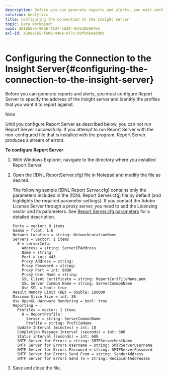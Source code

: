 ```yaml
---
description: Before you can generate reports and alerts, you must configure Report Server to specify the address of the Insight server and identify the profiles that you want it to report against.
solution: Analytics
title: Configuring the Connection to the Insight Server
topic: Data workbench
uuid: 2018b67e-90a6-41d7-b628-4b463869df6e
exl-id: a398a665-fe09-448a-977c-b0f9de4add09
---
```

# Configuring the Connection to the Insight Server{#configuring-the-connection-to-the-insight-server}

Before you can generate reports and alerts, you must configure Report Server to specify the address of the Insight server and identify the profiles that you want it to report against.

>[!NOTE]
>
>Until you configure Report Server as described below, you can not run Report Server successfully. If you attempt to run Report Server with the non-configured file that is installed with the program, Report Server produces a stream of errors.

**To configure Report Server** 

1. With Windows Explorer, navigate to the directory where you installed Report Server.
1. Open the [!DNL ReportServer.cfg] file in Notepad and modify the file as desired.

   The following sample [!DNL Report Server.cfg] contains only the parameters included in the [!DNL Report Server.cfg] file by default (and highlights the required parameter settings). If you contact the Adobe License Server through a proxy server, you need to add the Licensing vector and its parameters. See [Report Server.cfg parameters](../../../home/c-rpt-oview/c-rpt-param-ref/c-rpt-svr-param.md#concept-53359b328fd140d593c3f2fc0031be06) for a detailed description.

   ```
   Fonts = vector: 0 items
   Gamma = float: 1.6
   Network Location = string: NetworkLocationName
   Servers = vector: 1 items
     0 = serverInfo:
       Address = string: ServerIPAddress
       Name = string: 
       Port = int: 443
       Proxy Address = string:
       Proxy Password = string:
       Proxy Port = int: 8080
       Proxy User Name = string:
       SSL Client Certificate = string: ReportCertFileName.pem
       SSL Server Common Name = string: ServerCommonName
       Use SSL = bool: true
   Result Memory Limit (KB) = double: 100000
   Maximum Slice Size = int: 30
   Use OpenGL Hardware Rendering = bool: true
   Reporting = :
     Profiles = vector: 1 items
       0 = ReportProfile:
         Server = string: ServerCommonName
         Profile = string: ProfileName
     Update Interval (minutes) = int: 10
     Completion Message Interval (seconds) = int: 600
     Status interval (seconds) = int: 600
     SMTP Server for Errors = string: SMTPServerHostName
     SMTP Server for Errors Username = string: SMTPServerUsername
     SMTP Server for Errors Password = string: SMTPServerPassword
     SMTP Server for Errors Send From = string: SenderAddress
     SMTP Server for Errors Send To = string: RecipientAddresses
   ```

1. Save and close the file.
